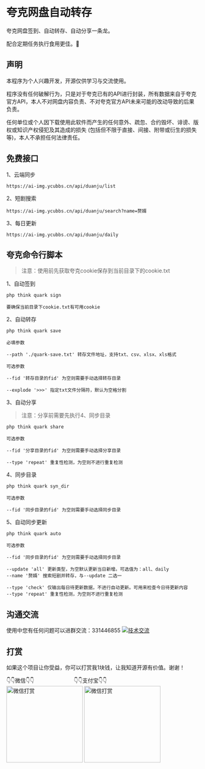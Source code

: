 # 夸克网盘自动转存

夸克网盘签到、自动转存、自动分享一条龙。

配合定期任务执行食用更佳。🥳

## 声明

本程序为个人兴趣开发，开源仅供学习与交流使用。

程序没有任何破解行为，只是对于夸克已有的API进行封装，所有数据来自于夸克官方API，本人不对网盘内容负责、不对夸克官方API未来可能的改动导致的后果负责。

任何单位或个人因下载使用此软件而产生的任何意外、疏忽、合约毁坏、诽谤、版权或知识产权侵犯及其造成的损失 (包括但不限于直接、间接、附带或衍生的损失等)，本人不承担任何法律责任。

## 免费接口

1、云端同步

~~~
https://ai-img.ycubbs.cn/api/duanju/list
~~~

2、短剧搜索

~~~
https://ai-img.ycubbs.cn/api/duanju/search?name=赘婿
~~~

3、每日更新

~~~
https://ai-img.ycubbs.cn/api/duanju/daily
~~~

## 夸克命令行脚本

> 注意：使用前先获取夸克cookie保存到当前目录下的cookie.txt

1、自动签到

~~~
php think quark sign

要确保当前目录下cookie.txt有可用cookie
~~~

2、自动转存

~~~
php think quark save

必填参数

--path './quark-save.txt' 转存文件地址，支持txt、csv、xlsx、xls格式

可选参数

--fid '转存目录的fid' 为空则需要手动选择转存目录

--explode '>>>' 指定txt文件分隔符，默认为空格分割
~~~

3、自动分享

> 注意：分享前需要先执行4、同步目录

~~~
php think quark share

可选参数

--fid '分享目录的fid' 为空则需要手动选择分享目录

--type 'repeat' 重复性检测，为空则不进行重复检测
~~~

4、同步目录

~~~
php think quark syn_dir

可选参数

--fid '同步目录的fid' 为空则需要手动选择同步目录
~~~

5、自动同步更新

~~~
php think quark auto

可选参数

--fid '同步目录的fid' 为空则需要手动选择同步目录

--update 'all' 更新类型，为空默认更新当日新增。可选值为：all、daily
--name '赘婿' 搜索短剧并转存，与--update 二选一

--type 'check' 仅输出每日待更新数据，不进行自动更新。可用来检查今日待更新内容
--type 'repeat' 重复性检测，为空则不进行重复检测
~~~

## 沟通交流

使用中您有任何问题可以进群交流：331446855 <a target="_blank" href="https://qm.qq.com/cgi-bin/qm/qr?k=alwjBo-4oy8uA3dN6m9xuevF9hxPn2Mg&jump_from=webapi"><img border="0" src="//pub.idqqimg.com/wpa/images/group.png" alt="技术交流" title="技术交流"></a>

## 打赏

如果这个项目让你受益，你可以打赏我1块钱，让我知道开源有价值。谢谢！

<div>
<text>👇👇微信👇👇</text>
<text style="padding-left: 100px">👇👇支付宝👇👇</text>
</div>
<img src="https://files.ycubbs.cn/image/public/wx-dashang.png" alt="微信打赏" style="width:200px;height: 200px" width="200" height="200"/>

<img src="https://files.ycubbs.cn/image/public/zfb-dashang.png" alt="微信打赏" style="width:200px;height: 200px" width="200" height="200"/>
